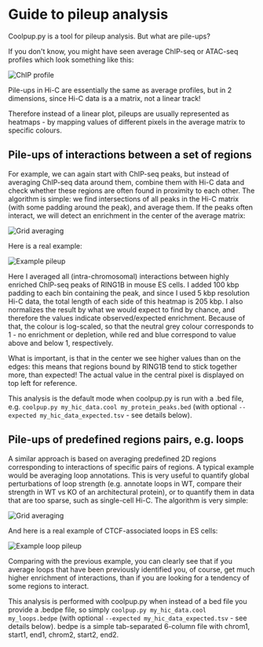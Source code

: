 # Guide to pileup analysis

Coolpup.py is a tool for pileup analysis. But what are pile-ups?

If you don't know, you might have seen average ChIP-seq or ATAC-seq profiles which look something like this:

![ChIP profile](https://raw.githubusercontent.com/Phlya/coolpuppy/master/docs/source/figs/chip_profile.png)

Pile-ups in Hi-C are essentially the same as average profiles, but in 2 dimensions, since
Hi-C data is a a matrix, not a linear track!

Therefore instead of a linear plot, pileups are usually represented as heatmaps - by mapping values of different pixels in the average matrix to specific colours.

## Pile-ups of interactions between a set of regions

For example, we can again start with ChIP-seq peaks, but instead of averaging ChIP-seq data around them, combine them with Hi-C data and check whether these regions are often found in proximity to each other. The algorithm is simple: we find intersections of all peaks in the Hi-C matrix (with some padding around the peak), and average them. If the peaks often interact, we will detect an enrichment in the center of the average matrix:

![Grid averaging](https://raw.githubusercontent.com/Phlya/coolpuppy/master/docs/source/figs/new_grid_loop_quant.png)

Here is a real example:

![Example pileup](https://raw.githubusercontent.com/Phlya/coolpuppy/master/docs/source/figs/example_pileup.png)

Here I averaged all (intra-chromosomal) interactions between highly enriched ChIP-seq peaks of RING1B in mouse ES cells. I added 100 kbp padding to each bin containing the peak, and since I used 5 kbp resolution Hi-C data, the total length of each side of this heatmap is 205 kbp. I also normalizes the result by what we would expect to find by chance, and therefore the values indicate observed/expected enrichment. Because of that, the colour is log-scaled, so that the neutral grey colour corresponds to 1 - no enrichment or depletion, while red and blue correspond to value above and below 1, respectively.

What is important, is that in the center we see higher values than on the edges: this means that regions bound by RING1B tend to stick together more, than expected! The actual value in the central pixel is displayed on top left for reference.

This analysis is the default mode when coolpup.py is run with a .bed file, e.g. ``coolpup.py my_hic_data.cool my_protein_peaks.bed`` (with optional ``--expected my_hic_data_expected.tsv`` - see details below).

## Pile-ups of predefined regions pairs, e.g. loops

A similar approach is based on averaging predefined 2D regions corresponding to interactions of specific pairs of regions. A typical example would be averaging loop annotations. This is very useful to quantify global perturbations of loop strength (e.g. annotate loops in WT, compare their strength in WT vs KO of an architectural protein), or to quantify them in data that are too sparse, such as single-cell Hi-C.
The algorithm is very simple:

![Grid averaging](https://raw.githubusercontent.com/Phlya/coolpuppy/master/docs/source/figs/loop_quant.png)

And here is a real example of CTCF-associated loops in ES cells:

![Example loop pileup](https://raw.githubusercontent.com/Phlya/coolpuppy/master/docs/source/figs/example_loop_pileup.png)

Comparing with the previous example, you can clearly see that if you average loops that have been previously identified you, of course, get much higher enrichment of interactions, than if you are looking for a tendency of some regions to interact.

This analysis is performed with coolpup.py when instead of a bed file you provide a .bedpe file, so simply ``coolpup.py my_hic_data.cool my_loops.bedpe`` (with optional ``--expected my_hic_data_expected.tsv`` - see details below). bedpe is a simple tab-separated 6-column file with chrom1, start1, end1, chrom2, start2, end2.